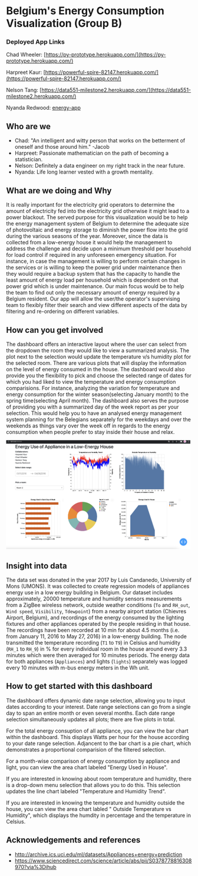 # Belgium's Energy Consumption Visualization (Group B)

### Deployed App Links

Chad Wheeler: [https://py-prototype.herokuapp.com/](https://py-prototype.herokuapp.com/)

Harpreet Kaur: [https://powerful-spire-82147.herokuapp.com/](https://powerful-spire-82147.herokuapp.com/)

Nelson Tang: [https://data551-milestone2.herokuapp.com/](https://data551-milestone2.herokuapp.com/)

Nyanda Redwood: [energy-app](https://energy-app.herokuapp.com/)

## Who are we

- Chad: "An intelligent and witty person that works on the betterment of oneself and those around him." -Jacob
- Harpreet: Passionate mathematician on the path of becoming a statistician.
- Nelson: Definitely a data engineer on my right track in the near future.
- Nyanda: Life long learner vested with a growth mentality.

## What are we doing and Why

It is really important for the electricity grid operators to determine the amount of electricity fed into the electricity grid otherwise it might lead to a power blackout. The served purpose for this visualization would be to help the energy management system of Belgium to determine the adequate size of photovoltaic and energy storage to diminish the power flow into the grid during the various seasons of the year. Moreover, since the data is collected from a low-energy house it would help the management to address the challenge and decide upon a minimum threshold per household for load control if required in any unforeseen emergency situation. For instance, in case the management is willing to perform certain changes in the services or is willing to keep the power grid under maintenance then they would require a backup system that has the capacity to handle the least amount of energy load per household which is dependent on that power grid which is under maintenance. Our main focus would be to help the team to find out only the necessary amount of energy required by a Belgium resident. Our app will allow the user/the operator's supervising team to flexibly filter their search and view different aspects of the data by filtering and re-ordering on different variables.

## How can you get involved

The dashboard offers an interactive layout where the user can select from the dropdown the room they would like to view a summarized analysis. The plot next to the selection would update the temperature v/s humidity plot for the selected room. There are various plots that will display the information on the level of energy consumed in the house. The dashboard would also provide you the flexibility to pick and choose the selected range of dates for which you had liked to view the temperature and energy consumption comparisions. For instance, analyzing the variation for temperature and energy consumption for the winter season(selecting January month) to the spring time(selecting April month). The dashboard also serves the purpose of providing you with a summarized day of the week report as per your selection. This would help you to have an analysed energy management system planning for the Belegians separately for the weekdays and over the weekends as things vary over the week off in regards to the energy consumption when people prefer to stay inside their house and relax.

<img src ="docs/layout2.png" width="500px">

## Insight into data

The data set was donated in the year 2017 by Luis Candanedo, University of Mons (UMONS). It was collected to create regression models of appliances energy use in a low energy building in Belgium. Our dataset includes approximately, 20000 temperature and humidity sensors measurements from a ZigBee wireless network, outside weather conditions (`To` and `RH_out`, `Wind speed`, `Visibility`, `Tdewpoint`) from a nearby airport station (Chievres Airport, Belgium), and recordings of the energy consumed by the lighting fixtures and other appliances operated by the people residing in that house. The recordings have been recorded at 10 min for about 4.5 months (i.e. from January 11, 2016 to May 27, 2016) in a low-energy building. The node transmitted the temperature recording (`T1` to `T9`) in Celsius and humidity (`RH_1` to `RH_9`) in % for every individual room in the house around every 3.3 minutes which were then averaged for 10 minutes periods. The energy data for both appliances (`Appliances`) and lights (`lights`) separately was logged every 10 minutes with m-bus energy meters in the Wh unit.

## How to get started with this dashboard

The dashboard offers dynamic date range selection, allowing you to input dates according to your interest. Date range selections can go from a single day to span an entire month or even several months. Each date range selection simultaneously updates all plots; there are five plots in total.

For the total energy consuption of all appliance, you can view the bar chart within the dashboard. This displays Watts per hour for the house according to your date range selection. Adjancent to the bar chart is a pie chart, which demonstrates a proportional comparision of the filtered selection.

For a month-wise comparison of energy consumption by appliance and light, you can view the area chart labeled "Energy Used in House".

If you are interested in knowing about room temperature and humidity, there is a drop-down menu selection that allows you to do this. This selection updates the line chart labeled "Temperature and Humidity Trend".

If you are interested in knowing the temperature and humidity outside the house, you can view the area chart labled " Outside Temperature vs Humidity", which displays the humdity in percentage and the temperature in Celsius.

## Acknowledgements and references

- <http://archive.ics.uci.edu/ml/datasets/Appliances+energy+prediction>
- <https://www.sciencedirect.com/science/article/abs/pii/S0378778816308970?via%3Dihub>
